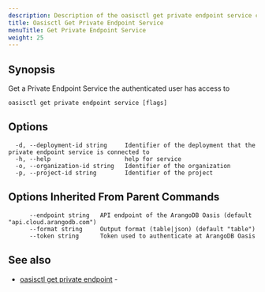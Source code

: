 ```yaml
---
description: Description of the oasisctl get private endpoint service command
title: Oasisctl Get Private Endpoint Service
menuTitle: Get Private Endpoint Service
weight: 25
---
```

## Synopsis
Get a Private Endpoint Service the authenticated user has access to

```
oasisctl get private endpoint service [flags]
```

## Options
```
  -d, --deployment-id string     Identifier of the deployment that the private endpoint service is connected to
  -h, --help                     help for service
  -o, --organization-id string   Identifier of the organization
  -p, --project-id string        Identifier of the project
```

## Options Inherited From Parent Commands
```
      --endpoint string   API endpoint of the ArangoDB Oasis (default "api.cloud.arangodb.com")
      --format string     Output format (table|json) (default "table")
      --token string      Token used to authenticate at ArangoDB Oasis
```

## See also
* [oasisctl get private endpoint](get-private-endpoint.md)	 - 

